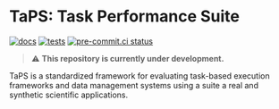 # TaPS: Task Performance Suite

[![docs](https://github.com/proxystore/taps/actions/workflows/docs.yml/badge.svg)](https://github.com/proxystore/taps/actions)
[![tests](https://github.com/proxystore/taps/actions/workflows/tests.yml/badge.svg)](https://github.com/proxystore/taps/actions)
[![pre-commit.ci status](https://results.pre-commit.ci/badge/github/proxystore/taps/main.svg)](https://results.pre-commit.ci/latest/github/proxystore/taps/main)

> :warning: **This repository is currently under development.**

TaPS is a standardized framework for evaluating task-based execution frameworks and data management systems using a suite a real and synthetic scientific applications.
